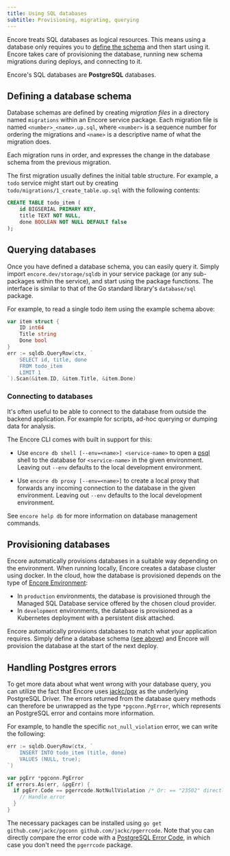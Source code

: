 ```yaml
---
title: Using SQL databases
subtitle: Provisioning, migrating, querying
---
```


Encore treats SQL databases as logical resources.
This means using a database only requires you to [define the schema](#defining-a-database-schema)
and then start using it. Encore takes care of provisioning the database, running
new schema migrations during deploys, and connecting to it.

Encore's SQL databases are **PostgreSQL** databases.

## Defining a database schema

Database schemas are defined by creating *migration files* in a directory named `migrations`
within an Encore service package. Each migration file is named `<number>_<name>.up.sql`, where
`<number>` is a sequence number for ordering the migrations and `<name>` is a
descriptive name of what the migration does.

Each migration runs in order, and expresses the change in the database schema
from the previous migration.

The first migration usually defines the initial table structure. For example,
a `todo` service might start out by creating `todo/migrations/1_create_table.up.sql` with
the following contents:

```sql
CREATE TABLE todo_item (
    id BIGSERIAL PRIMARY KEY,
    title TEXT NOT NULL,
    done BOOLEAN NOT NULL DEFAULT false
);
```

## Querying databases

Once you have defined a database schema, you can easily query it.
Simply import `encore.dev/storage/sqldb` in your service package (or any sub-packages within the service),
and start using the package functions. The interface is similar to that of the Go standard library's
`database/sql` package.

For example, to read a single todo item using the example schema above:

```go
var item struct {
    ID int64
    Title string
    Done bool
}
err := sqldb.QueryRow(ctx, `
    SELECT id, title, done
    FROM todo_item
    LIMIT 1
`).Scan(&item.ID, &item.Title, &item.Done)
```

### Connecting to databases

It's often useful to be able to connect to the database from outside the backend application.
For example for scripts, ad-hoc querying or dumping data for analysis.

The Encore CLI comes with built in support for this:

* Use `encore db shell [--env=<name>] <service-name>` to open a [psql](https://www.postgresql.org/docs/current/app-psql.html)
  shell to the database for `<service-name>` in the given environment.
  Leaving out `--env` defaults to the local development environment.

* Use `encore db proxy [--env=<name>]` to create a local proxy that forwards any incoming connection
  to the database in the given environment.
  Leaving out `--env` defaults to the local development environment.

See `encore help db` for more information on database management commands.

## Provisioning databases

Encore automatically provisions databases in a suitable way depending on the environment.
When running locally, Encore creates a database cluster using docker.
In the cloud, how the database is provisioned depends on the type of [Encore Environment](/docs/concepts/environments):

- In `production` environments, the database is provisioned through the Managed SQL Database
  service offered by the chosen cloud provider.
- In `development` environments, the database is provisioned as a Kubernetes deployment
  with a persistent disk attached.

Encore automatically provisions databases to match what your application requires.
Simply define a database schema ([see above](#defining-a-database-schema)) and Encore
will provision the database at the start of the next deploy.

## Handling Postgres errors

To get more data about what went wrong with your database query, you can utilize the fact that Encore uses [jackc/pgx](https://github.com/jackc/pgx) as the underlying PostgreSQL Driver.
The errors returned from the database query methods can therefore be unwrapped as the type `*pgconn.PgError`, which represents an PostgreSQL error and contains more information.

For example, to handle the specific `not_null_violation` error, we can write the following:
```go
err := sqldb.QueryRow(ctx, `
    INSERT INTO todo_item (title, done)
    VALUES (NULL, true);
`)

var pgErr *pgconn.PgError
if errors.As(err, &pgErr) {
  if pgErr.Code == pgerrcode.NotNullViolation /* Or: == "23502" directly */ {
    // Handle error
  }
}
```

The necessary packages can be installed using `go get github.com/jackc/pgconn github.com/jackc/pgerrcode`.
Note that you can directly compare the error code with a [PostgreSQL Error Code](https://www.postgresql.org/docs/13/errcodes-appendix.html), in which case you don't need the `pgerrcode` package. 